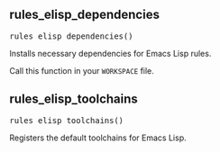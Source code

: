 <!-- Generated with Stardoc: http://skydoc.bazel.build -->

<a id="#rules_elisp_dependencies"></a>

## rules_elisp_dependencies

<pre>
rules_elisp_dependencies()
</pre>

Installs necessary dependencies for Emacs Lisp rules.

Call this function in your `WORKSPACE` file.



<a id="#rules_elisp_toolchains"></a>

## rules_elisp_toolchains

<pre>
rules_elisp_toolchains()
</pre>

Registers the default toolchains for Emacs Lisp.



